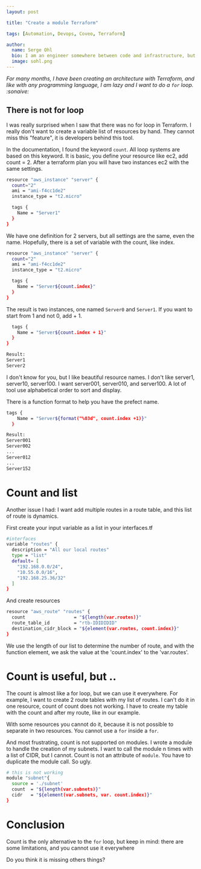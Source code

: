 ```yaml
---
layout: post

title: "Create a module Terraform"

tags: [Automation, Devops, Coveo, Terraform]

author:
  name: Serge Ohl
  bio: I am an engineer somewhere between code and infrastructure, but I have to admit I prefer one of them
  image: sohl.png
---
```


_For many months, I have been creating an architecture with Terraform, and like with any programming language, I am lazy and I want to do a `for` loop. :sonaive:_


## There is not for loop

I was really surprised when I saw that there was no for loop in Terraform. I really don't want to create a variable list of resources by hand. They cannot miss this "feature", it is developers behind this tool.

In the documentation, I found the keyword `count`. All loop systems are based on this keyword. It is basic, you define your resource like ec2, add count = 2. After a terraform plan you will have two instances ec2 with the same settings.
```bash
resource "aws_instance" "server" {
  count="2"
  ami = "ami-f4cc1de2"
  instance_type = "t2.micro"

  tags {
    Name = "Server1"
  }
}
```

We have one definition for 2 servers, but all settings are the same, even the name. Hopefully, there is a set of variable with the count, like index.
```bash
resource "aws_instance" "server" {
  count="2"
  ami = "ami-f4cc1de2"
  instance_type = "t2.micro"

  tags {
    Name = "Server${count.index}"
  }
}
```
The result is two instances, one named `Server0` and `Server1`. If you want to start from 1 and not 0, add + 1.

```bash
  tags {
    Name = "Server${count.index + 1}"
  }
}

Result:
Server1
Server2
```

I don't know for you, but I like beautiful resource names. I don't like server1, server10, server100. I want server001, server010, and server100. A lot of tool use alphabetical order to sort and display.

There is a function format to help you have the prefect name.
```bash
tags {
    Name = "Server${format("%03d", count.index +1)}"
  }

Result:
Server001
Server002
...
Server012
...
Server152
```

# Count and list

Another issue I had: I want add multiple routes in a route table, and this list of route is dynamics.

First create your input variable as a list in your interfaces.tf
```bash
#interfaces
variable "routes" {
  description = "All our local routes"
  type = "list"
  default= [
    "192.168.0.0/24",
    "10.55.0.0/16",
    "192.168.25.36/32"
  ]
}
```

And create resources
```bash
resource "aws_route" "routes" {
  count                  = "${length(var.routes)}"
  route_table_id         = "rtb-IDIDIDID"
  destination_cidr_block = "${element(var.routes, count.index)}"
}
```

We use the length of our list to determine the number of route, and with the function element, we ask the value at the 'count.index' to the 'var.routes'.

# Count is useful, but ..

The count is almost like a for loop, but we can use it everywhere. For example, I want to create 2 route tables with my list of routes. I can't do it in one resource, count of count does not working. I have to create my table with the count and after my route, like in our example.

With some resources you cannot do it, because it is not possible to separate in two resources. You cannot use a `for` inside a `for`.

And most frustrating, count is not supported on modules. I wrote a module to handle the creation of my subnets. I want to call the module n times with a list of CIDR, but I cannot. Count is not an attribute of `module`. You have to duplicate the module call. So ugly.

```bash
# this is not working
module "subnet"{
  source = './subnet'
  count  = "${length(var.subnets)}"
  cidr   = "${element(var.subnets, var. count.index)}"
}
```

# Conclusion

Count is the only alternative to the `for` loop, but keep in mind: there are some limitations, and you cannot use it everywhere

Do you think it is missing others things?
